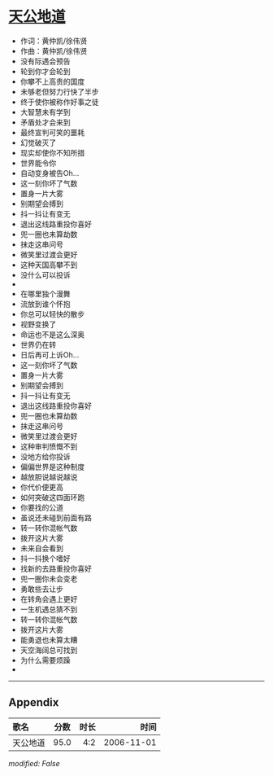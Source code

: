 # [天公地道](https://music.163.com/song?id=22198009)

* 作词：黄仲凯/徐伟贤
* 作曲：黄仲凯/徐伟贤
* 没有际遇会预告
* 轮到你才会轮到
* 你攀不上高贵的国度
* 未够老但努力行快了半步
* 终于使你被称作好事之徒
* 大智慧未有学到
* 矛盾处才会来到
* 最终宣判可笑的噩耗
* 幻觉破灭了
* 现实却使你不知所措
* 世界能令你
* 自动变身被告Oh…
* 这一刻你坏了气数
* 置身一片大雾
* 别期望会搏到
* 抖一抖让有变无
* 退出这线路重投你喜好
* 兜一圈也未算劫数
* 抹走这串问号
* 微笑里过渡会更好
* 这种天国高攀不到
* 没什么可以投诉
* 
* 在哪里独个漫舞
* 流放到谁个怀抱
* 你总可以轻快的散步
* 视野变换了
* 命运也不是这么深奥
* 世界仍在转
* 日后再可上诉Oh…
* 这一刻你坏了气数
* 置身一片大雾
* 别期望会搏到
* 抖一抖让有变无
* 退出这线路重投你喜好
* 兜一圈也未算劫数
* 抹走这串问号
* 微笑里过渡会更好
* 这种审判愤慨不到
* 没地方给你投诉
* 偏偏世界是这种制度
* 越放胆说越说越说
* 你代价便更高
* 如何突破这四面环跑
* 你要找的公道
* 虽说还未碰到前面有路
* 转一转你混帐气数
* 拨开这片大雾
* 未来自会看到
* 抖一抖换个嗜好
* 找新的去路重投你喜好
* 兜一圈你未会变老
* 勇敢些去让步
* 在转角会遇上更好
* 一生机遇总猜不到
* 转一转你混帐气数
* 拨开这片大雾
* 能勇退也未算太糟
* 天空海阔总可找到
* 为什么需要烦躁
* 


---

## Appendix

|歌名|分数|时长|时间|
|:---|:---:|---:|---:|
|天公地道|95.0|4:2|2006-11-01

*modified: False*